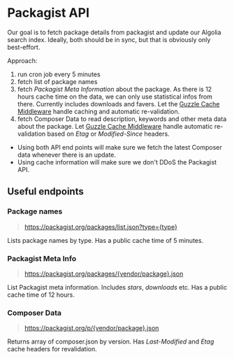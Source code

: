 # Packagist API

Our goal is to fetch package details from packagist and update
our Algolia search index. Ideally, both should be in sync, but that
is obviously only best-effort.

Approach:

1. run cron job every 5 minutes
2. fetch list of package names
3. fetch *Packagist Meta Information* about the package. As there is
   12 hours cache time on the data, we can only use statistical infos
   from there. Currently includes downloads and favers. Let the
   [Guzzle Cache Middleware] handle caching and automatic re-validation.
4. fetch Composer Data to read description, keywords and other meta data
   about the package. Let [Guzzle Cache Middleware] handle automatic
   re-validation based on *Etag* or *Modified-Since* headers.


 - Using both API end points will make sure we fetch the latest Composer
   data whenever there is an update.
 - Using cache information will make sure we don't DDoS the Packagist API.


## Useful endpoints

### Package names

> https://packagist.org/packages/list.json?type={type}

Lists package names by type. Has a public cache time of 5 minutes.


### Packagist Meta Info

> https://packagist.org/packages/{vendor/package}.json

List Packagist meta information. Includes *stars*, *downloads* etc.
Has a public cache time of 12 hours.


### Composer Data

> https://packagist.org/p/{vendor/package}.json

Returns array of composer.json by version. Has *Last-Modified*
and *Etag* cache headers for revalidation.


[Guzzle Cache Middleware]: https://github.com/Kevinrob/guzzle-cache-middleware
